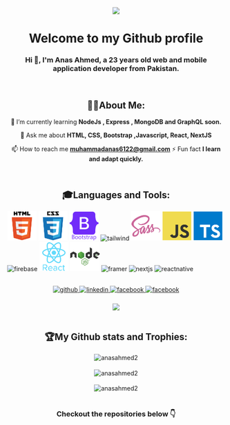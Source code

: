 <div align="center">
<img src="https://raw.githubusercontent.com/anasahmed2/anasahmed2/main/headergitlight.gif" align="center" height="325" />
</div>  

<h1 align="center">Welcome to my Github profile</h1>
<h3 align="center">Hi 👋, I'm Anas Ahmed, a 23 years old web and mobile application developer from Pakistan.</h3>

<br/>  
 
<h2 align="center">👨‍💻About Me:</h2>
<div align="center">
 
 🌱 I’m currently learning **NodeJs , Express , MongoDB and GraphQL soon.**

 💬 Ask me about **HTML, CSS, Bootstrap ,Javascript, React, NextJS**

📫 How to reach me **muhammadanas6122@gmail.com**
⚡ Fun fact **I learn and adapt quickly.**

</div>
<br/>  

<h2 align="center">🎓Languages and Tools:</h2>

<p align="left">
<img src="https://raw.githubusercontent.com/devicons/devicon/master/icons/html5/html5-original-wordmark.svg" alt="html5" width="68" height="68"/>
<img src="https://raw.githubusercontent.com/devicons/devicon/master/icons/css3/css3-original-wordmark.svg" alt="css3" width="68" height="68"/>
<img src="https://raw.githubusercontent.com/devicons/devicon/master/icons/bootstrap/bootstrap-plain-wordmark.svg" alt="bootstrap" width="68" height="68"/>
<img src="https://www.vectorlogo.zone/logos/tailwindcss/tailwindcss-icon.svg" alt="tailwind" width="68" height="68"/> 
 <img src="https://raw.githubusercontent.com/devicons/devicon/master/icons/sass/sass-original.svg" alt="sass" width="68" height="68"/>
 <img src="https://raw.githubusercontent.com/devicons/devicon/master/icons/javascript/javascript-original.svg" alt="javascript" width="68" height="68"/>
<img src="https://raw.githubusercontent.com/devicons/devicon/master/icons/typescript/typescript-original.svg" alt="typescript" width="68" height="68"/>
<img src="https://www.vectorlogo.zone/logos/firebase/firebase-icon.svg" alt="firebase" width="68" height="68"/>
<img src="https://raw.githubusercontent.com/devicons/devicon/master/icons/react/react-original-wordmark.svg" alt="react" width="68" height="68"/>
<img src="https://raw.githubusercontent.com/devicons/devicon/master/icons/nodejs/nodejs-original-wordmark.svg" alt="nodejs" width="68" height="68"/>
<img src="https://www.vectorlogo.zone/logos/framer/framer-icon.svg" alt="framer" width="68" height="68"/>
<img src="https://cdn.worldvectorlogo.com/logos/nextjs-2.svg" alt="nextjs" width="68" height="68"/> 
<img src="https://reactnative.dev/img/header_logo.svg" alt="reactnative" width="68" height="68"/> 




 
</p>
<br/>  
<div align="center">
<a href="https://github.com/anasahmed2" target="_blank">
<img src=https://img.shields.io/badge/github-%2324292e.svg?&style=for-the-badge&logo=github&logoColor=white alt=github style="margin-bottom: 5px;" />
</a> 
<a href="https://linkedin.com/in/anasahmed2" target="_blank">
<img src=https://img.shields.io/badge/linkedin-%230a66c2.svg?&style=for-the-badge&logo=linkedin&logoColor=white alt=linkedin style="margin-bottom: 5px;" />
</a>
 <a href="https://www.facebook.com/profile.php?id=100075532658872" target="_blank">
<img src=https://img.shields.io/badge/facebook-%231877f2.svg?&style=for-the-badge&logo=facebook&logoColor=white alt=facebook style="margin-bottom: 5px;" />
</a>
  <a href="https://www.instagram.com/anas_ahmed.xx/" target="_blank">
<img src=https://img.shields.io/badge/instagram-%23890afd.svg?&style=for-the-badge&logo=instagram&logoColor=white alt=facebook style="margin-bottom: 5px;" />
</a>
</div>  

  <br/>  
<div align="center">
<img src="https://komarev.com/ghpvc/?username=anasahmed2&&style=flat-square&style=for-the-badge&logo=linkedin&logoColor=white" align="center" />
</div>  

<br/> 

<h2 align="center">🏆My Github stats and Trophies:</h2>

<!-- <p><img align="center" src="https://github-readme-streak-stats.herokuapp.com/?user=anasahmed2&" alt="anasahmed2" /></p> -->
<div align="center">
 <img align="center" src="https://github-readme-streak-stats.herokuapp.com/?user=anasahmed2&theme=shadow_blue&border=true&border_radius=5.1&background=transparent" alt="anasahmed2" width="600" />
</div>
<br/>
<div align="center">
 <img src="https://github-readme-stats.vercel.app/api?username=anasahmed2&show_icons=true&theme=shadow_blue&count_private=true&border=true&bg_color=3c404300" alt="anasahmed2" align="center" />

</div>
<br/>
<div align="center">
 <img src="https://github-readme-stats-sigma-five.vercel.app/api/top-langs?username=anasahmed2&show_icons=true&locale=en&layout=compact&theme=shadow_blue&bg_color=3c404300" alt="anasahmed2" align="center" />
</div>
<br/>

<h3 align="center">Checkout the repositories below 👇</h3>

